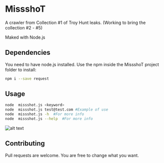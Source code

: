 # MissshoT

A crawler from Collection #1 of Troy Hunt leaks. 
(Working to bring the collection #2 - #5)

Maked with Node.js

## Dependencies

You need to have node.js installed. Use the npm inside the MissshoT project folder to install:

```bash
npm i --save request
```

## Usage

```bash
node  missshot.js <keyword> 
node  missshot.js test@test.com #Example of use 
node  missshot.js -h  #For more info
node  missshot.js --help  #For more info
```

![alt text](https://image.prntscr.com/image/CmdJoDgoR32IZzF2JtdUSQ.png)


## Contributing
Pull requests are welcome. You are free to change what you want.
